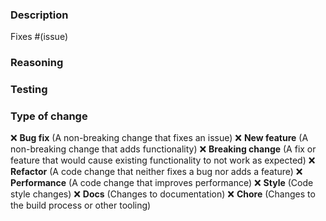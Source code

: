 <!-- 
  Thanks for your contribution! A clear description and a test plan are the best way to get your PR reviewed and merged quickly.
  For simple `Style` or `Chore` changes, a detailed description is optional.
-->

### Description

<!-- A clear and concise one-paragraph summary of what this PR does. -->

Fixes #(issue) <!-- optional -->

### Reasoning

<!-- 
  (Optional - for major changes)
  A more detailed explanation of the "why." 
  - Why was this change necessary? (e.g., technical debt, user feedback, architectural improvement)
  - What are the core principles of the new solution?
-->


### Testing

<!-- 
  (Optional - but highly encouraged for any functional change)
  A step-by-step script for how to test these changes.
-->


### Type of change

<!-- Please replace the :x: with a :white_check_mark: for the ONE line that best describes your change. -->

:x: **Bug fix** (A non-breaking change that fixes an issue)
:x: **New feature** (A non-breaking change that adds functionality)
:x: **Breaking change** (A fix or feature that would cause existing functionality to not work as expected)
:x: **Refactor** (A code change that neither fixes a bug nor adds a feature)
:x: **Performance** (A code change that improves performance)
:x: **Style** (Code style changes)
:x: **Docs** (Changes to documentation)
:x: **Chore** (Changes to the build process or other tooling)
